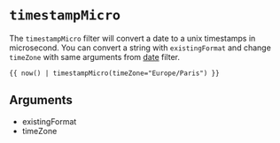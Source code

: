 # `timestampMicro`
The `timestampMicro` filter will convert a date to a unix timestamps in microsecond. You can convert a string with `existingFormat` and change `timeZone` with same arguments from [date](../filter/date) filter.


```twig
{{ now() | timestampMicro(timeZone="Europe/Paris") }}
```

## Arguments
- existingFormat
- timeZone
